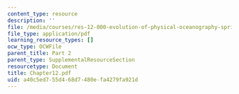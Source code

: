 ```yaml
---
content_type: resource
description: ''
file: /media/courses/res-12-000-evolution-of-physical-oceanography-spring-2007/a40c5ed755d468d7480efa4279fa921d_Chapter12.pdf
file_type: application/pdf
learning_resource_types: []
ocw_type: OCWFile
parent_title: Part 2
parent_type: SupplementalResourceSection
resourcetype: Document
title: Chapter12.pdf
uid: a40c5ed7-55d4-68d7-480e-fa4279fa921d
---
```

